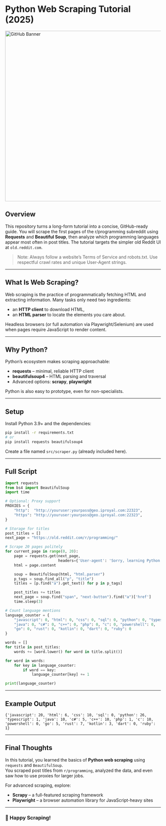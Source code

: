 # Python Web Scraping Tutorial (2025)

<a href="https://iproyal.com/proxies/"><img width="2180" height="550" alt="GitHub Banner" src="https://github.com/user-attachments/assets/c857fdbc-882d-4089-af87-cfa93408311d"></img></a>

## Overview

This repository turns a long-form tutorial into a concise, GitHub-ready guide. You will scrape the first pages of the r/programming subreddit using **Requests** and **Beautiful Soup**, then analyze which programming languages appear most often in post titles. The tutorial targets the simpler old Reddit UI at `old.reddit.com`.

> Note: Always follow a website’s Terms of Service and robots.txt. Use respectful crawl rates and unique User-Agent strings.

---

## What Is Web Scraping?

Web scraping is the practice of programmatically fetching HTML and extracting information. Many tasks only need two ingredients:
- an **HTTP client** to download HTML,
- an **HTML parser** to locate the elements you care about.

Headless browsers (or full automation via Playwright/Selenium) are used when pages require JavaScript to render content.

---

## Why Python?

Python’s ecosystem makes scraping approachable:
- **requests** – minimal, reliable HTTP client  
- **beautifulsoup4** – HTML parsing and traversal  
- Advanced options: **scrapy**, **playwright**

Python is also easy to prototype, even for non-specialists.

---

## Setup

Install Python 3.9+ and the dependencies:

```bash
pip install -r requirements.txt
# or
pip install requests beautifulsoup4
```

Create a file named `src/scraper.py` (already included here).

---

## Full Script

```python
import requests
from bs4 import BeautifulSoup
import time

# Optional: Proxy support
PROXIES = {
    "http":  "http://youruser:yourpass@geo.iproyal.com:22323",
    "https": "http://youruser:yourpass@geo.iproyal.com:22323",
}

# Storage for titles
post_titles = []
next_page = "https://old.reddit.com/r/programming/"

# Scrape 20 pages politely
for current_page in range(0, 20):
    page = requests.get(next_page,
                        headers={'User-agent': 'Sorry, learning Python!'})
    html = page.content

    soup = BeautifulSoup(html, "html.parser")
    p_tags = soup.find_all("p", "title")
    titles = [p.find("a").get_text() for p in p_tags]

    post_titles += titles
    next_page = soup.find("span", "next-button").find("a")['href']
    time.sleep(3)

# Count language mentions
language_counter = {
    "javascript": 0, "html": 0, "css": 0, "sql": 0, "python": 0, "typescript": 0,
    "java": 0, "c#": 0, "c++": 0, "php": 0, "c": 0, "powershell": 0,
    "go": 0, "rust": 0, "kotlin": 0, "dart": 0, "ruby": 0
}

words = []
for title in post_titles:
    words += [word.lower() for word in title.split()]

for word in words:
    for key in language_counter:
        if word == key:
            language_counter[key] += 1

print(language_counter)
```

---

## Example Output

```text
{'javascript': 20, 'html': 6, 'css': 10, 'sql': 0, 'python': 26, 'typescript': 1, 'java': 10, 'c#': 5, 'c++': 10, 'php': 1, 'c': 10, 'powershell': 0, 'go': 5, 'rust': 7, 'kotlin': 3, 'dart': 0, 'ruby': 1}
```

---

## Final Thoughts

In this tutorial, you learned the basics of **Python web scraping** using `requests` and `BeautifulSoup`.  
You scraped post titles from `r/programming`, analyzed the data, and even saw how to use proxies for larger jobs.

For advanced scraping, explore:
- **Scrapy** – a full-featured scraping framework  
- **Playwright** – a browser automation library for JavaScript-heavy sites  

---

### 🐍 Happy Scraping!
